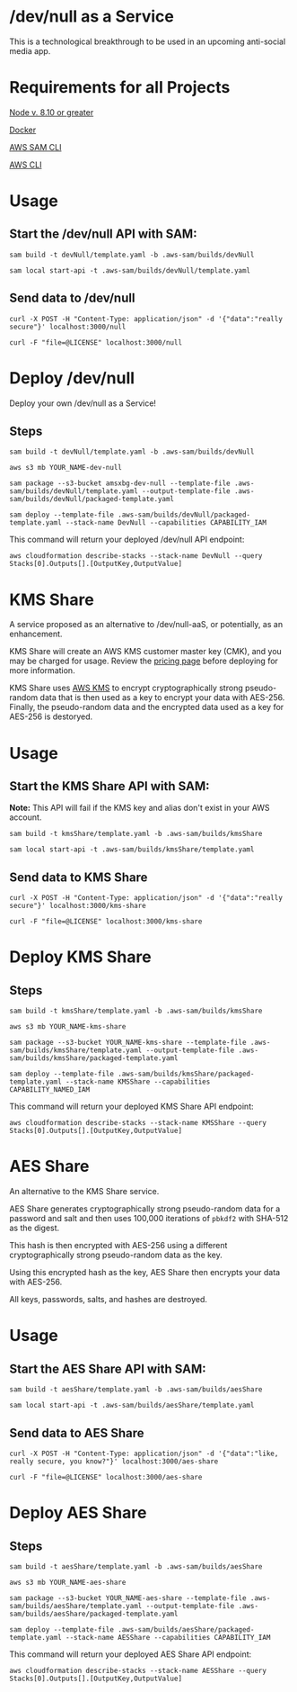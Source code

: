 # /dev/null as a Service
This is a technological breakthrough to be used in an upcoming anti-social media app.

# Requirements for all Projects
[Node v. 8.10 or greater](https://nodejs.org/en/)

[Docker](https://www.docker.com/)

[AWS SAM CLI](https://github.com/awslabs/aws-sam-cli)

[AWS CLI](https://aws.amazon.com/cli/)

# Usage
## Start the /dev/null API with SAM:

`sam build -t devNull/template.yaml -b .aws-sam/builds/devNull`

`sam local start-api -t .aws-sam/builds/devNull/template.yaml`

## Send data to /dev/null

`curl -X POST -H "Content-Type: application/json" -d '{"data":"really secure"}' localhost:3000/null`

`curl -F "file=@LICENSE" localhost:3000/null`

# Deploy /dev/null
Deploy your own /dev/null as a Service!

## Steps

`sam build -t devNull/template.yaml -b .aws-sam/builds/devNull`

`aws s3 mb YOUR_NAME-dev-null`

`sam package --s3-bucket amsxbg-dev-null --template-file .aws-sam/builds/devNull/template.yaml --output-template-file .aws-sam/builds/devNull/packaged-template.yaml`

`sam deploy --template-file .aws-sam/builds/devNull/packaged-template.yaml --stack-name DevNull --capabilities CAPABILITY_IAM`

This command will return your deployed /dev/null API endpoint:

`aws cloudformation describe-stacks --stack-name DevNull --query Stacks[0].Outputs[].[OutputKey,OutputValue]`

# KMS Share
A service proposed as an alternative to /dev/null-aaS, or potentially, as an enhancement.

KMS Share will create an AWS KMS customer master key (CMK), and you may be charged for usage. Review the [pricing page](https://aws.amazon.com/kms/pricing/) before deploying for more information.

KMS Share uses [AWS KMS](https://aws.amazon.com/kms/) to encrypt cryptographically strong pseudo-random data that is then used as a key to encrypt your data with AES-256. Finally, the pseudo-random data and the encrypted data used as a key for AES-256 is destoryed.

# Usage
## Start the KMS Share API with SAM:

**Note:** This API will fail if the KMS key and alias don't exist in your AWS account. 

`sam build -t kmsShare/template.yaml -b .aws-sam/builds/kmsShare`

`sam local start-api -t .aws-sam/builds/kmsShare/template.yaml`

## Send data to KMS Share

`curl -X POST -H "Content-Type: application/json" -d '{"data":"really secure"}' localhost:3000/kms-share`

`curl -F "file=@LICENSE" localhost:3000/kms-share`

# Deploy KMS Share

## Steps

`sam build -t kmsShare/template.yaml -b .aws-sam/builds/kmsShare`

`aws s3 mb YOUR_NAME-kms-share`

`sam package --s3-bucket YOUR_NAME-kms-share --template-file .aws-sam/builds/kmsShare/template.yaml --output-template-file .aws-sam/builds/kmsShare/packaged-template.yaml`

`sam deploy --template-file .aws-sam/builds/kmsShare/packaged-template.yaml --stack-name KMSShare --capabilities CAPABILITY_NAMED_IAM`

This command will return your deployed KMS Share API endpoint:

`aws cloudformation describe-stacks --stack-name KMSShare --query Stacks[0].Outputs[].[OutputKey,OutputValue]`

# AES Share
An alternative to the KMS Share service.

AES Share generates cryptographically strong pseudo-random data for a password and salt and then uses 100,000 iterations of `pbkdf2` with SHA-512 as the digest. 

This hash is then encrypted with AES-256 using a different cryptographically strong pseudo-random data as the key. 

Using this encrypted hash as the key, AES Share then encrypts your data with AES-256. 

All keys, passwords, salts, and hashes are destroyed.

# Usage
## Start the AES Share API with SAM:

`sam build -t aesShare/template.yaml -b .aws-sam/builds/aesShare`

`sam local start-api -t .aws-sam/builds/aesShare/template.yaml`

## Send data to AES Share

`curl -X POST -H "Content-Type: application/json" -d '{"data":"like, really secure, you know?"}' localhost:3000/aes-share`

`curl -F "file=@LICENSE" localhost:3000/aes-share`

# Deploy AES Share

## Steps

`sam build -t aesShare/template.yaml -b .aws-sam/builds/aesShare`

`aws s3 mb YOUR_NAME-aes-share`

`sam package --s3-bucket YOUR_NAME-aes-share --template-file .aws-sam/builds/aesShare/template.yaml --output-template-file .aws-sam/builds/aesShare/packaged-template.yaml`

`sam deploy --template-file .aws-sam/builds/aesShare/packaged-template.yaml --stack-name AESShare --capabilities CAPABILITY_IAM`

This command will return your deployed AES Share API endpoint:

`aws cloudformation describe-stacks --stack-name AESShare --query Stacks[0].Outputs[].[OutputKey,OutputValue]`